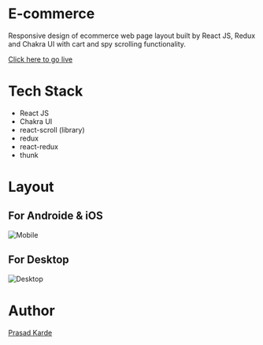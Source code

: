 # E-commerce
Responsive design of ecommerce web page layout built by React JS, Redux and Chakra UI with cart and spy scrolling functionality.

[Click here to go live](https://shiny-capybara-53cdb7.netlify.app/)

# Tech Stack
- React JS
- Chakra UI
- react-scroll (library)
- redux
- react-redux
- thunk

# Layout

## For Androide & iOS
![Mobile](https://www.linkpicture.com/q/ecom-mob.jpeg)

## For Desktop
![Desktop](https://www.linkpicture.com/q/eco-desk.png)

# Author
[Prasad Karde](https://github.com/PrasadK05)
